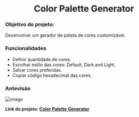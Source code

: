 <h1 align="center">Color Palette Generator</h1>

### Objetivo do projeto:
Desenvolver um gerador de paleta de cores customizável.

### Funcionalidades
* Definir quantidade de cores.
* Escolhar estilo das cores: Default, Dark and Light.
* Salvar cores preferidas.
* Copiar código hexadecimal das cores.

### Antevisão
![image](https://user-images.githubusercontent.com/67986109/169865788-8c99da86-87ed-4d6f-8413-f2a6002a35e8.png)

**Link do projeto: [Color Palette Generator](https://vinicius-je.github.io/color-palette-generator/)**

